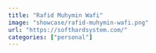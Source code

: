 ```yaml
---
title: "Rafid Muhymin Wafi"
image: "showcase/rafid-muhymin-wafi.png"
url: "https://softhardsystem.com/"
categories: ["personal"]
---
```

